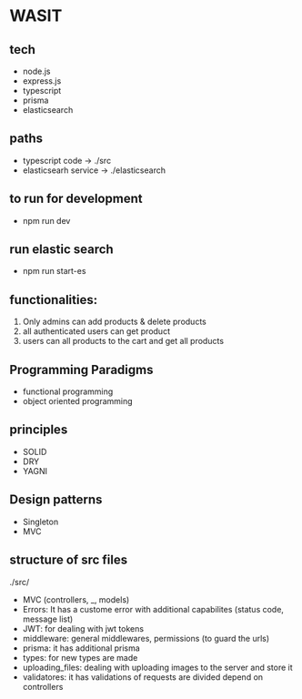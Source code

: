 # WASIT

## tech
  - node.js
  - express.js
  - typescript
  - prisma
  - elasticsearch

## paths
  - typescript code -> ./src
  - elasticsearh service -> ./elasticsearch

## to run for development
  - npm run dev

## run elastic search
   - npm run start-es

## functionalities:
   1. Only admins can add products & delete products
   2. all authenticated users can get product
   3. users can all products to the cart and get all products

## Programming Paradigms
   - functional programming
   - object oriented programming

## principles
   - SOLID
   - DRY
   - YAGNI

## Design patterns
   - Singleton
   - MVC


## structure of src files 
  ./src/
  - MVC (controllers, _, models)
  - Errors: It has a custome error with additional capabilites (status code, message list)
  - JWT: for dealing with jwt tokens
  - middleware: general middlewares, permissions (to guard the urls)
  - prisma: it has additional prisma 
  - types: for new types are made
  - uploading_files: dealing with uploading images to the server and store it
  - validatores: it has validations of requests are divided depend on controllers
  